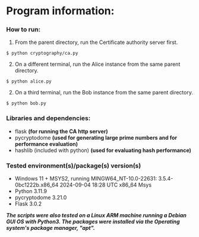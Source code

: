 # Program information:

### How to run:
1. From the parent directory, run the Certificate authority server first.

`$ python cryptography/ca.py`

2. On a different terminal, run the Alice instance from the same parent directory.

`$ python alice.py`

2. On a third terminal, run the Bob instance from the same parent directory.

`$ python bob.py`

### Libraries and dependencies:
- flask         **(for running the CA http server)**
- pycryptodome  **(used for generating large prime numbers and for performance evaluation)**
- hashlib (included with python)    **(used for evaluating hash performance)**       

### Tested environment(s)/package(s) version(s)
- Windows 11 + MSYS2, running MINGW64_NT-10.0-22631: 3.5.4-0bc1222b.x86_64 2024-09-04 18:28 UTC x86_64 Msys
- Python                3.11.9
- pycryptodome          3.21.0
- Flask                 3.0.2


***The scripts were also tested on a Linux ARM machine running a Debian GUI OS with Python3. The packages were installed via the Operating system's package manager, "apt".***
